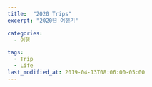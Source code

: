 ```yaml
---
title:  "2020 Trips"
excerpt: "2020년 여행기"

categories:
  - 여행

tags:
  - Trip
  - Life
last_modified_at: 2019-04-13T08:06:00-05:00
---
```

